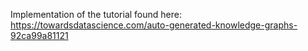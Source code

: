 Implementation of the tutorial found here:
https://towardsdatascience.com/auto-generated-knowledge-graphs-92ca99a81121
